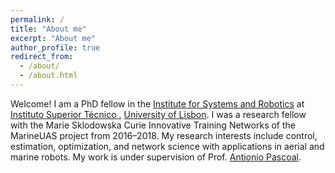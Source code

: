 ```yaml
---
permalink: /
title: "About me"
excerpt: "About me"
author_profile: true
redirect_from: 
  - /about/
  - /about.html
---
```


Welcome! I am a PhD fellow in the [Institute for Systems and Robotics](https://welcome.isr.tecnico.ulisboa.pt/) at [Instituto Superior Técnico
](https://tecnico.ulisboa.pt/en/), [University of Lisbon](https://www.ulisboa.pt/en). I was a research fellow with the Marie Sklodowska Curie Innovative Training Networks of the MarineUAS project from 2016–2018. My research interests include control, estimation, optimization, and network science with applications in aerial and marine robots. My work is under supervision of Prof. [Antionio Pascoal](https://welcome.isr.tecnico.ulisboa.pt/author/antoniomanueldossantos/).

